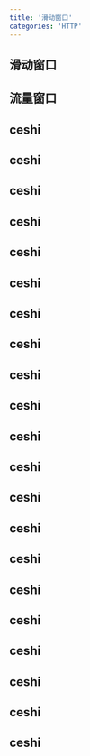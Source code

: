 ```yaml
---
title: '滑动窗口'
categories: 'HTTP'
---
```


## 滑动窗口
## 流量窗口
## ceshi
## ceshi
## ceshi
## ceshi
## ceshi
## ceshi
## ceshi
## ceshi
## ceshi
## ceshi
## ceshi
## ceshi
## ceshi
## ceshi
## ceshi
## ceshi
## ceshi
## ceshi
## ceshi
## ceshi
## ceshi